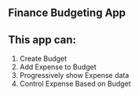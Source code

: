 ## Finance Budgeting App

## This app can:
1. Create Budget
2. Add Expense to Budget
3. Progressively show Expense data
4. Control Expense Based on Budget
